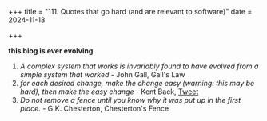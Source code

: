 +++
title = "111. Quotes that go hard (and are relevant to software)"
date = 2024-11-18
 
+++

**this blog is ever evolving**

1. _A complex system that works is invariably found to have evolved from a simple system that worked_ - John Gall, Gall's Law
2. _for each desired change, make the change easy (warning: this may be hard), then make the easy change_ - Kent Back, [Tweet](https://x.com/KentBeck/status/250733358307500032?lang=en)
3. _Do not remove a fence until you know why it was put up in the first place._ - G.K. Chesterton, Chesterton's Fence